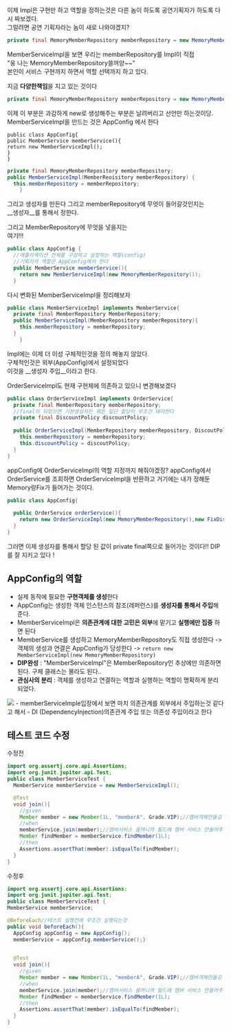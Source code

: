 이제 Impl은 구현만 하고 역할을 정하는것은 다른 놈이 하도록 공연기획자가 하도록 다시 짜보겠다.  
그럴려면 공연 기획자라는 놈이 새로 나와야겠지?  

```java
private final MemoryMemberRepository memberRepository = new MemoryMemberRepository();
```
MemberServiceImpl을 보면 우리는 memberRepository를 Impl이 직접   
"웅 나는 MemoryMemberRepository쓸꺼양~~"  
본인이 서비스 구현까지 하면서 역할 선택까지 하고 있다.

지금 **다양한책임**을 지고 있는 것이다
```java
private final MemoryMemberRepository memberRepository = new MemoryMemberRepository();
```
이제 이 부분은 과감하게 new로 생성해주는 부분은 날려버리고 선언만 하는것이당.
MemberServiceImpl을 만드는 것은 AppConfig 에서 한다  
``` 
public class AppConfig{
public MemberService memberService(){
return new MemberServiceImpl();
}
}
```

```java
private final MemoryMemberRepository memberRepository;
public MemberServiceImpl(MemberReoisitory memberRepository) {
  this.memberRepository = memberRepository;
    }
```


그리고 생성자를 만든다
그리고 memberRepository에 무엇이 들어갈것인지는  
__생성자__를 통해서 정한다. 



그리고 MemberRepository에 무엇을 넣을지는  
여기!!!  
```java
public class AppConfig {
  //애플리케이션 전체를 구성하고 설정하는 역할(config)
  //기획자의 역할은 AppConfig에서 한다
  public MemberService memberService(){
	return new MemberServiceImpl(new MemoryMemberRepository());
  }
```
다시 변화된 MemberServiceImpl을 정리해보자  


```java
public class MemberServiceImpl implements MemberService{
  private final MemberRepository MemberRepository;
  public MemberServiceImpl(MemberRepository memberRepository){
	this.memberRepository = memberRepository;
  }  
    }
```
Impl에는 이제 더 이성 구체적인것을 정의 해놓지 않았다.  
구체적인것은 외부(AppConfig)에서 설정되었다  
이것을 __생성자 주입__이라고 한다.  

OrderServiceImpl도 현재 구현체에 의존하고 있으니 변경해보겠다 
```java
public class OrderServiceImpl implements OrderService{
  private final MemberRepository memberRepository;
  //final이 되있으면 기본생성자든 뭐든 일단 할당이 무조건 돼야한다
  private final DiscountPolicy discountPolicy;
  
  public OrderServiceImpl(MemberRepository memberRepository, DiscoutPolicy discoutPolicy){
	this.memberRepository = memberRepository;
	this.discountPolicy = discoutPolicy;
  }
}
```

appConfig에 OrderServiceImpl의 역할 지정까지 해줘야겠징?
appConfig에서 OrderService를 조회하면 OrderServiceImpl을 반환하고 거기에는 내가 정해둔 Memory랑Fix가 들어가는 것이다.  

```java
public class AppConfig{
  
  public OrderService orderService(){
	return new OrderServiceImpl(new MemoryMemberRepository(),new FixDiscountPolicy());
  }
}
```

그러면 이제 생성자를 통해서 할당 된 값이 private final쪽으로 들어가는 것이다!! 
DIP를 잘 지키고 있다 !  

## AppConfig의 역할
- 실제 동작에 필요한 **구현객체를 생성**한다  
- AppConfig는 생성한 객체 인스턴스의 참조(레퍼런스)를 **생성자를 통해서 주입**해준다.
- MemberServiceImpl은 **의존관계에 대한 고민은 외부**에 맡기고 **실행에만 집중** 하면 된다  
- MemberService를 생성하고 MemoryMemberRepository도 직접 생성한다 -> 객체의 생성과 연결은 AppConfig가 당성한다
-> `return new MemberServiceImpl(new MemoryMemberRepository)`
- __DIP완성__ : "MemberServiceImpl"은 MemberRepository인 추상에만 의존하면 된다. 구체 클래스는 몰라도 된다..
- **관심사의 분리** : 객체를 생성하고 연결하는 역할과 실행하는 역할이 명확하게 분리되었다.  
<img src = "https://user-images.githubusercontent.com/80088918/147388717-a1c6eb75-5a63-46f2-aac7-032e4774f792.png">
- memberServiceImple입장에서 보면 마치 의존관계를 외부에서 주입하는것 같다고 해서    
- DI (DependencyInjection)의존관계 주입 또는 의존성 주입이라고 한다  


## 테스트 코드 수정

수정전
```java
import org.assertj.core.api.Assertions;
import org.junit.jupiter.api.Test;
public class MemberServiceTest {
  MemberService memberService = new MemberServiceImpl();

  @Test
  void join(){
	//given
	Member member = new Member(1L, "memberA", Grade.VIP);//멤버객체만들깅
	//when
	memberService.join(member);//멤버서비스 쓸꺼니까 필드에 멤버 서비스 만들어주깅
	Member findMember = memberService.findMember(1L);
	//then
	Assertions.assertThat(member).isEqualTo(findMember);
  }
}
```

수정후
```java
import org.assertj.core.api.Assertions;
import org.junit.jupiter.api.Test;
public class MemberServiceTest {
MemberService memberService;

@BeforeEach//테스트 실행전에 무조건 실행되는것
public void beforeEach(){
  AppConfig appConfig = new AppConfig();
  memberService = appConfig.memberService();}

  
  @Test
  void join(){
	//given
	Member member = new Member(1L, "memberA", Grade.VIP);//멤버객체만들깅
	//when
	memberService.join(member);//멤버서비스 쓸꺼니까 필드에 멤버 서비스 만들어주깅
	Member findMember = memberService.findMember(1L);
	//then
	Assertions.assertThat(member).isEqualTo(findMember);
  }
}
```
